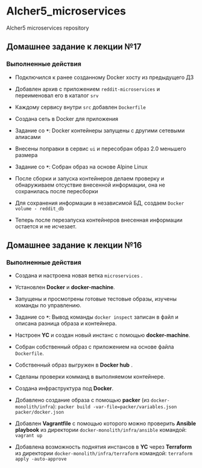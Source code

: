 # Alcher5_microservices
Alcher5 microservices repository

## Домашнее задание к лекции №17

### Выполненные действия

- Подключился к ранее созданному Docker хосту из предыдущего ДЗ

- Добавлен архив с приложением `reddit-microservices` и переименовал его в каталог `srv`

- Каждому сервису внутри `src` добавлен `Dockerfile`

- Создана сеть в Docker для приложения

- Задание со **`*`**: Docker контейнеры запущены с другими сетевыми алиасами

- Внесены поправки в сервис `ui` и пересобран образ 2.0 меньшего размера

- Задание со **`*`**: Собран образ на основе Alpine Linux

- После сборки и запуска контейнеров делаем проверку и обнаруживаем отсуствие внесенной информации, она не сохранилась после пересборки

- Для сохранения информации в независимой БД, создаем `Docker volume - reddit_db`

- Теперь после перезапуска контейнеров внесенная информации остается и не исчезает.

## Домашнее задание к лекции №16
### Выполненные действия

- Создана и настроена новая ветка `microservices` .

- Установлен **Docker** и **docker-machine**.

- Запущены и просмотрены готовые тестовые образы,  изучены команды по управлению.

- Задание со **`*`**: Вывод команды  `docker inspect` записан в файл и описана разница образа и контейнера.

- Настроен **YC** и создан новый инстанс с помощью **docker-machine**.

- Собран собственный образ с приложением на основе файла `Dockerfile`.

- Собственный образ выгружен в **Docker hub** .

- Сделаны проверки комманд в выполняемом контейнере.

- Создана инфраструктура под **Docker**.

- Добавлено создание образа с помощью **packer** (из `docker-monolith/infra`):
`packer build -var-file=packer/variables.json packer/docker.json`

- Добавлен **Vagrantfile** с помощью которого можно проверить **Ansible playbook** из директории `docker-monolith/infra/ansible` командой: `vagrant up`

- Добавлена возможность поднятия инстансов в **YC** через **Terraform** из директории    `docker-monolith/infra/terraform` командой: `terraform apply -auto-approve`
